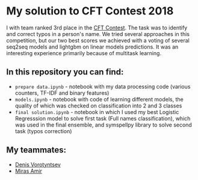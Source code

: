 # My solution to CFT Contest 2018

I with team ranked 3rd place in the [CFT Contest](https://datasouls.com/c/cft-contest/leaderboard). The task was to identify and correct typos in a person's name. We tried several approaches in this competition, but our two best scores we achieved with a voting of several seq2seq models and lightgbm on linear models predictions. It was an interesting experience primarily because of multitask learning.

## In this repository you can find:
* `prepare data.ipynb` - notebook with my data processing code (various counters, TF-IDF and binary features)
* `models.ipynb` - notebook with code of learning different models, the quality of which was checked on  classification into 2 and 3 classes
* `final solution.ipynb` - notebook in which I used my best Logistic Regresssion model to solve first task (Full names classification), which was used in the final ensemble, and symspellpy library to solve second task (typos correction)

## My teammates:
- [Denis Vorotyntsev](https://github.com/DenisVorotyntsev)
- [Miras Amir](https://github.com/amirassov)
